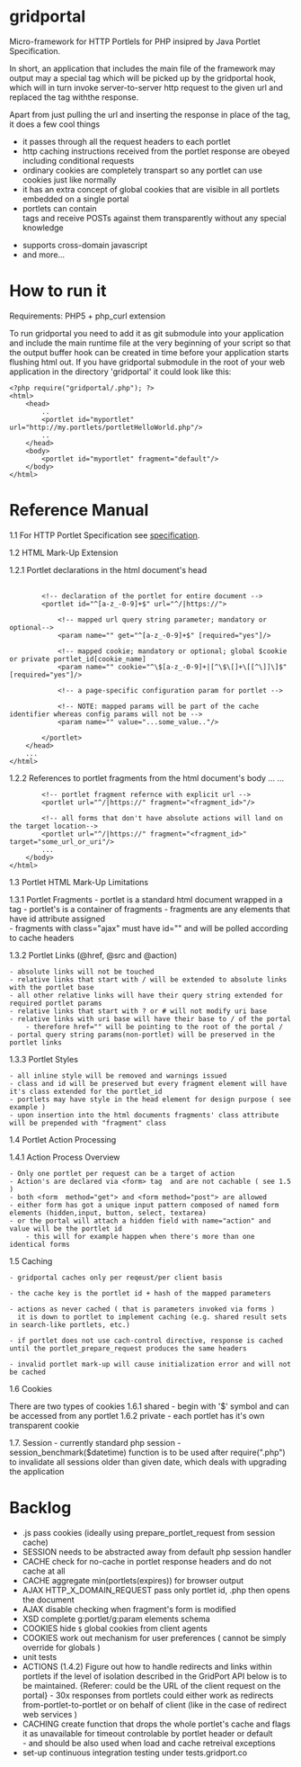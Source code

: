 gridportal
==========

Micro-framework for HTTP Portlels for PHP insipred by Java Portlet Specification.

In short, an application that includes the main file of the framework may 
output may a special <portlet url="http://..."/> tag which will be picked up by the gridportal
hook, which will in turn invoke server-to-server http request to the given url and replaced the tag 
withthe response.

Apart from just pulling the url and inserting the response in place of the <portlet> tag, it
does a few cool things
* it passes through all the request headers to each portlet
* http caching instructions received from the portlet response are obeyed including conditional requests
* ordinary cookies are completely transpart so any portlet can use cookies just like normally
* it has an extra concept of global cookies that are visible in all portlets embedded on a single portal
* portlets can contain <form> tags and receive POSTs against them transparently without any special knowledge
* supports cross-domain javascript 
* and more...

How to run it
=============
Requirements:  PHP5 + php_curl extension

To run gridportal you need to add it as git submodule into your application and include the main
runtime file at the very beginning of your script so that the output buffer hook can be created in time 
before your application starts flushing html out. If you have gridportal submodule in the root of your web
application in the directory 'gridportal' it could look like this: 

    <?php require("gridportal/.php"); ?>
    <html>
        <head>
            ..
            <portlet id="myportlet" url="http://my.portlets/portletHelloWorld.php"/>
            ..
        </head> 
        <body>
            <portlet id="myportlet" fragment="default"/>
        </body>
    </html>
 
Reference Manual
================
1.1 For HTTP Portlet Specification see [specification](http://htmlpreview.github.com/?https://github.com/michal-harish/gridportal/master/specification.html).
    
1.2 HTML Mark-Up Extension  
 
1.2.1 Portlet declarations in the html document's head     
    <html>  
        <head>
        
            <!-- declaration of the portlet for entire document -->
            <portlet id="^[a-z_-0-9]+$" url="^/|https://">
                
                <!-- mapped url query string parameter; mandatory or optional-->                                                
                <param name="" get="^[a-z_-0-9]+$" [required="yes"]/>
                
                <!-- mapped cookie; mandatory or optional; global $cookie or private portlet_id[cookie_name]        
                <param name="" cookie="^\$[a-z_-0-9]+|[^\$\[]+\[[^\]]\]$" [required="yes"]/>
                
                <!-- a page-specific configuration param for portlet -->
                
                <!-- NOTE: mapped params will be part of the cache identifier whereas config params will not be -->                                   
                <param name="" value="...some_value.."/>                    
                                                                            
            </portlet>
        </head>
        ...
    </html>
    
1.2.2 References to portlet fragments from the html document's body
    <html>
        ... 
        <body>
            ...
            <!-- fragment refernce to portlet declared in head -->
            <portlet id="declared_portlet_id" fragment="<fragment_id>"/>        
            
            <!-- portlet fragment refernce with explicit url -->
            <portlet url="^/|https://" fragment="<fragment_id>"/>               
            
            <!-- all forms that don't have absolute actions will land on the target location-->
            <portlet url="^/|https://" fragment="<fragment_id>" target="some_url_or_uri"/>  
            ...
        </body>
    </html>
    
1.3 Portlet HTML Mark-Up Limitations

1.3.1 Portlet Fragments
    - portlet is a standard html document wrapped in a <html> tag 
    - portlet's <body> is a container of fragments
    - fragments are any elements that have id attribute assigned            
    - fragments with class="ajax" must have id="<uniqueFragmentId>" and will be polled according to cache headers 

1.3.2 Portlet Links (@href, @src and @action)
 
    - absolute links will not be touched
    - relative links that start with / will be extended to absolute links with the portlet base
    - all other relative links will have their query string extended for required portlet params
    - relative links that start with ? or # will not modify uri base        
    - relative links with uri base will have their base to / of the portal
        - therefore href="" will be pointing to the root of the portal /
    - portal query string params(non-portlet) will be preserved in the portlet links
    
    
1.3.3 Portlet Styles

    - all inline style will be removed and warnings issued
    - class and id will be preserved but every fragment element will have it's class extended for the portlet_id
    - portlets may have style in the head element for design purpose ( see example )
    - upon insertion into the html documents fragments' class attribute will be prepended with "fragment" class 

1.4 Portlet Action Processing

1.4.1 Action Process Overview

    - Only one portlet per request can be a target of action
    - Action's are declared via <form> tag  and are not cachable ( see 1.5 )    
    - both <form  method="get"> and <form method="post"> are allowed
    - either form has got a unique input pattern composed of named form elements (hidden,input, button, select, textarea)
    - or the portal will attach a hidden field with name="action" and value will be the portlet id
        - this will for example happen when there's more than one identical forms
    
1.5 Caching

    - gridportal caches only per reqeust/per client basis
    
    - the cache key is the portlet id + hash of the mapped parameters
    
    - actions as never cached ( that is parameters invoked via forms ) 
      it is down to portlet to implement caching (e.g. shared result sets in search-like portlets, etc.) 
      
    - if portlet does not use cach-control directive, response is cached until the portlet_prepare_request produces the same headers 

    - invalid portlet mark-up will cause initialization error and will not be cached    

        
1.6 Cookies

There are two types of cookies
1.6.1 shared - begin with '$' symbol and can be accessed from any portlet 
1.6.2 private - each portlet has it's own transparent cookie  
    
1.7. Session
    - currently standard php session
    - session_benchmark($datetime) function is to be used after require(".php") to invalidate all sessions older than
        given date, which deals with upgrading the application

 

Backlog
=======
 * .js pass cookies (ideally using prepare_portlet_request from session cache)
 * SESSION needs to be abstracted away from default php session handler 
 * CACHE check for no-cache in portlet response headers and do not cache at all
 * CACHE aggregate min(portlets(expires)) for browser output 
 * AJAX HTTP_X_DOMAIN_REQUEST pass only portlet id, .php then opens the document
 * AJAX disable checking when fragment's form is modified 
 * XSD complete g:portlet/g:param elements schema
 * COOKIES hide `$` global cookies from client agents
 * COOKIES work out mechanism for user preferences ( cannot be simply override for globals )
 * unit tests
 * ACTIONS (1.4.2) Figure out how to handle redirects and links within portlets 
        if the level of isolation described in the GridPort API below is to be maintained.
        {Referer:  could be the URL of the client request on the portal}
        - 30x responses from portlets could either work as redirects from-portlet-to-portlet 
          or on behalf of client (like in the case of redirect web services )
 * CACHING create function that drops the whole portlet's cache and flags it as unavailable for timeout controlable by portlet header or default                    
        - and should be also used when load and cache retreival exceptions  
 * set-up continuous integration testing under tests.gridport.co        

